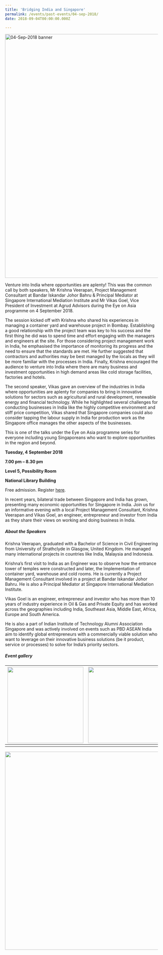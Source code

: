 ```yaml
---
title: 'Bridging India and Singapore'
permalink: /events/past-events/04-sep-2018/
date: 2018-09-04T00:00:00.000Z

---
```



<img src="\images\past-events\04-Sep-2018\banner.jpg" alt="04-Sep-2018 banner" style="width:800px;" />

Venture into India where opportunities are aplenty! This was the common call by both speakers, Mr Krishna Veerapan, Project Management Consultant at Bandar Iskandar Johor Bahru & Principal Mediator at Singapore International Mediation Institute and Mr Vikas Goel, Vice President of Investment at Agrud Advisors during the Eye on Asia programme on 4 September 2018.

The session kicked off with Krishna who shared his experiences in managing a container yard and warehouse project in Bombay. Establishing a good relationship with the project team was key to his success and the first thing he did was to spend time and effort engaging with the managers and engineers at the site. For those considering project management work in India, he emphasised the importance of monitoring its progress and the need to ensure that the standards are met. He further suggested that contractors and authorities may be best managed by the locals as they will be more familiar with the processes in India. Finally, Krishna encouraged the audience to venture into India where there are many business and investment opportunities in high demand areas like cold storage facilities, factories and hotels.

The second speaker, Vikas gave an overview of the industries in India where opportunities are aplenty for companies to bring in innovative solutions for sectors such as agricultural and rural development, renewable energy and financial technology. While he highlighted several challenges for conducting businesses in India like the highly competitive environment and stiff price competition, Vikas shared that Singapore companies could also consider tapping the labour supply in India for production work as the Singapore office manages the other aspects of the businesses.

This is one of the talks under the Eye on Asia programme series for everyone including young Singaporeans who want to explore opportunities in the region and beyond.

**Tuesday, 4 September 2018**

**7.00 pm – 8.30 pm**

**Level 5, Possibility Room**

**National Library Building**

Free admission. Register [here](https://www.nlb.gov.sg/golibrary2/e/eye-on-asia-programme-series-bridging-india-and-singapore-14917715).

In recent years, bilateral trade between Singapore and India has grown, presenting many economic opportunities for Singapore in India. Join us for an informative evening with a local Project Management Consultant, Krishna Veerapan and Vikas Goel, an engineer, entrepreneur and investor from India as they share their views on working and doing business in India.

##### **About the Speakers**

Krishna Veerapan, graduated with a Bachelor of Science in Civil Engineering from University of Strathclyde in Glasgow, United Kingdom. He managed many international projects in countries like India, Malaysia and Indonesia.

Krishna’s first visit to India as an Engineer was to observe how the entrance tower of temples were constructed and later, the Implementation of container yard, warehouse and cold rooms. He is currently a Project Management Consultant involved in a project at Bandar Iskandar Johor Bahru. He is also a Principal Mediator at Singapore International Mediation Institute.

Vikas Goel is an engineer, entrepreneur and investor who has more than 10 years of industry experience in Oil & Gas and Private Equity and has worked across the geographies including India, Southeast Asia, Middle East, Africa, Europe and South America.

He is also a part of Indian Institute of Technology Alumni Association Singapore and was actively involved on events such as PBD ASEAN India aim to identify global entrepreneurs with a commercially viable solution who want to leverage on their innovative business solutions (be it product, service or processes) to solve for India’s priority sectors.

##### **Event gallery**

| <a href="\images\past-events\04-Sep-2018\image-1.jpg"><img src="\images\past-events\04-Sep-2018\image-1.jpg" style="width:250px;" /></a> | <a href="\images\past-events\04-Sep-2018\image-2.jpg"><img src="\images\past-events\04-Sep-2018\image-2.jpg" style="width:250px;" /></a> | <a href="\images\past-events\04-Sep-2018\image-3.jpg"><img src="\images\past-events\04-Sep-2018\image-3.jpg" style="width:250px;" /></a> |
| ------------------------------------------------------------ | ------------------------------------------------------------ | ------------------------------------------------------------ |
|                                                              |                                                              |                                                              |


<img src="\images\past-events\04-Sep-2018\edm.jpg" style="width:650px;" />

